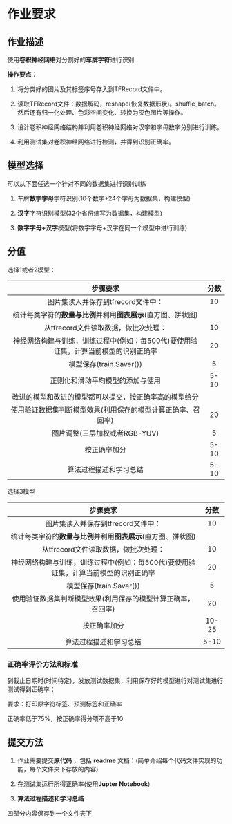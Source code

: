 # 作业要求

## 作业描述

使用**卷积神经网络**对分割好的**车牌字符**进行识别

**操作要点：**

1. 将分类好的图片及其标签序号存入到TFRecord文件中。

2. 读取TFRecord文件：数据解码，reshape(恢复数据形状)。shuffle_batch。然后还有归一化处理、色彩空间变化、转换为灰色图片等操作。

3. 设计卷积神经网络结构并利用卷积神经网络对汉字和字母数字分别进行训练。

4. 利用测试集对卷积神经网络进行检测，并得到识别正确率。

## 模型选择

可以从下面任选一个针对不同的数据集进行识别训练

1. 车牌**数字字母**字符识别(10个数字+24个字母为数据集，构建模型)

2. **汉字**字符识别模型(32个省份缩写为数据集，构建模型)

3. **数字字母+汉字**模型(将数字字母+汉字在同一个模型中进行训练)

## 分值

选择1或者2模型：

|                   步骤要求                   |  分数  |
| :--------------------------------------: | :--: |
|          图片集读入并保存到tfrecord文件中：           |  10  |
|   统计每类字符的**数量与比例**并利用**图表展示**(直方图、饼状图)   |      |
|          从tfrecord文件读取数据，做批次处理：          |  10  |
| 神经网络构建与训练，训练过程中(例如：每500代)要使用验证集，计算当前模型的识别正确率 |  20  |
|           模型保存(train.Saver())            |  5   |
|             正则化和滑动平均模型的添加与使用             | 5-10 |
|       改进的模型和改进的模型都可以提交，按正确率高的模型给分        |      |
|     使用验证数据集判断模型效果(利用保存的模型计算正确率、召回率)      |  20  |
|           图片调整(三层加权或者RGB-YUV)            |  5   |
|                  按正确率加分                  | 5-10 |
|               算法过程描述和学习总结                | 5-10 |



选择3模型

|                   步骤要求                   |  分数   |
| :--------------------------------------: | :---: |
|          图片集读入并保存到tfrecord文件中：           |  10   |
|   统计每类字符的**数量与比例**并利用**图表展示**(直方图、饼状图)   |       |
|          从tfrecord文件读取数据，做批次处理：          |  10   |
| 神经网络构建与训练，训练过程中(例如：每500代)要使用验证集，计算当前模型的识别正确率 |  20   |
|           模型保存(train.Saver())            |   5   |
|     使用验证数据集判断模型效果(利用保存的模型计算正确率，召回率)      |  20   |
|                  按正确率加分                  | 10-25 |
|               算法过程描述和学习总结                | 5-10  |

### 正确率评价方法和标准

到截止日期时(时间待定)，发放测试数据集，利用保存好的模型进行对测试集进行测试得到正确率；

要求：打印原字符标签、预测标签和正确率

正确率低于75%，按正确率得分项不高于10

## 提交方法

1. 作业需要提交**原代码** ，包括 **readme** 文档：(简单介绍每个代码文件实现的功能，每个文件夹下存放的内容)

2. 在测试集运行所得正确率(使用**Jupter Notebook**)

3. **算法过程描述和学习总结**

四部分内容保存到一个文件夹下



​					